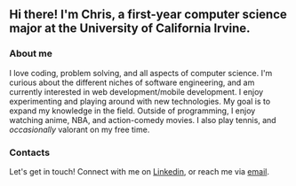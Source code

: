 ## Hi there! I'm Chris, a first-year computer science major at the University of California Irvine.
### About me
I love coding, problem solving, and all aspects of computer science. I'm curious about the different niches of software engineering, and am currently interested in web development/mobile development. I enjoy experimenting and playing around with new technologies. My goal is to expand my knowledge in the field. Outside of programming, I enjoy watching anime, NBA, and action-comedy movies. I also play tennis, and *occasionally* valorant on my free time.
### Contacts
Let's get in touch! Connect with me on [Linkedin](https://www.linkedin.com/in/chris-trannn/), or reach me via [email](christran1773@gmail.com).
